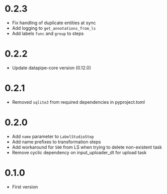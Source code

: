 # 0.2.3

* Fix handling of duplicate entities at sync
* Add logging to `get_annotations_from_ls`
* Add labels `func` and `group` to steps

# 0.2.2

* Update datapipe-core version (0.12.0)

# 0.2.1

* Removed `sqlite3` from required dependencies in pyproject.toml

# 0.2.0

* Add `name` parameter to `LabelStudioStep`
* Add name prefixes to transformation steps
* Add workaround for `500` from LS when trying to delete non-existent task
* Remove cyclic dependency on input_uploader_dt for upload task

# 0.1.0

* First version